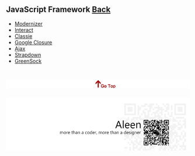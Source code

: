 ## JavaScript Framework [Back](./../JavaScript.md)
* [Modernizer](./Modernizer/Modernizer.md)
* [Interact](./Interact/Interact.md)
* [Classie](./Classie/Classie.md)
* [Google Closure](./goog/goog.md)
* [Ajax](./AJAX/AJAX.md)
* [Strapdown](./Strapdown/Strapdown.md)
* [GreenSock](./GreenSock/GreenSock.md)

<a href="#" style="left:200px;"><img src="./../../../pic/gotop.png"></a>
=====
<a href="http://aleen42.github.io/" target="_blank" ><img src="./../../../pic/tail.gif"></a>